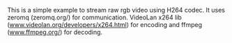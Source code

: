 
This is a simple example to stream raw rgb video using H264 codec.
It uses zeromq (zeromq.org/) for communication. 
VideoLan x264 lib (www.videolan.org/developers/x264.html) for encoding and ffmpeg (www.ffmpeg.org/) for decoding.


